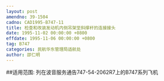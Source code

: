 ```yaml
---
layout: post
amendno: 39-1504
cadno: CAD1995-B747-11
title: 检查和改装发动机内侧吊架至斜撑杆的连接接头
date: 1995-11-02 00:00:00 +0800
effdate: 1995-11-06 00:00:00 +0800
tag: B747
categories: 民航华东管理局适航处
author: 邵仁明
---
```


##适用范围:
列在波音服务通告747-54-2062R7上的B747系列飞机


